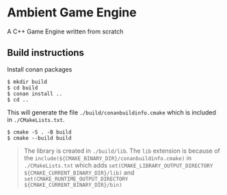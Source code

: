 # Ambient Game Engine

A C++ Game Engine written from scratch

## Build instructions

Install conan packages

```shell
$ mkdir build
$ cd build
$ conan install ..
$ cd ..
```

This will generate the file `./build/conanbuildinfo.cmake` which is included in
`./CMakeLists.txt`.

```shell
$ cmake -S . -B build
$ cmake --build build
```

> The library is created in `./build/lib`. The `lib` extension is because of the
> `include(${CMAKE_BINARY_DIR}/conanbuildinfo.cmake)` in `./CMakeLists.txt`
> which adds `set(CMAKE_LIBRARY_OUTPUT_DIRECTORY ${CMAKE_CURRENT_BINARY_DIR}/lib)` and `set(CMAKE_RUNTIME_OUTPUT_DIRECTORY ${CMAKE_CURRENT_BINARY_DIR}/bin)`
